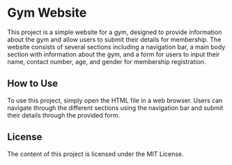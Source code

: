 # Gym Website

This project is a simple website for a gym, designed to provide information about the gym and allow users to submit their details for membership. The website consists of several sections including a navigation bar, a main body section with information about the gym, and a form for users to input their name, contact number, age, and gender for membership registration.

## How to Use

To use this project, simply open the HTML file in a web browser. Users can navigate through the different sections using the navigation bar and submit their details through the provided form.

## License

The content of this project is licensed under the MIT License.

